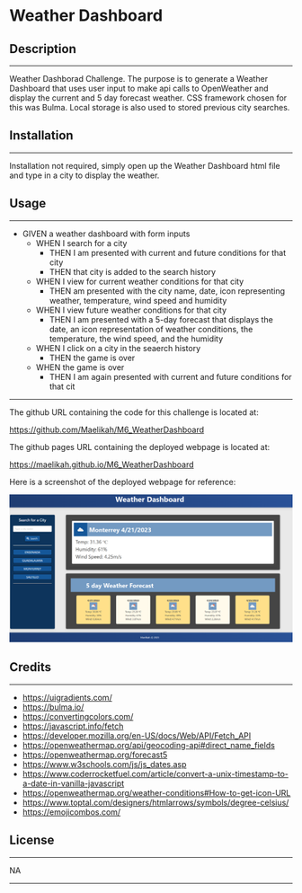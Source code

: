 # Weather Dashboard

## Description
---
Weather Dashborad Challenge. The purpose is to generate a Weather Dashboard that uses user input to make api calls to OpenWeather and display the current and 5 day forecast weather. CSS framework chosen for this was Bulma. Local storage is also used to stored previous city searches.

## Installation
---
Installation not required, simply open up the Weather Dashboard html file and type in a city to display the weather.

## Usage
---

- GIVEN a weather dashboard with form inputs
    - WHEN I search for a city
        - THEN I am presented with current and future conditions for that city
        - THEN that city is added to the search history
    - WHEN I view for current weather conditions for that city
        - THEN am presented with the city name, date, icon representing weather, temperature, wind speed and humidity
    - WHEN I view future weather conditions for that city
        - THEN I am presented with a 5-day forecast that displays the date, an icon representation of weather conditions, the temperature, the wind speed, and the humidity
    - WHEN I click on a city in the seaerch history
        - THEN the game is over
    - WHEN the game is over
        - THEN I am again presented with current and future conditions for that cit

---

The github URL containing the code for this challenge is located at:

https://github.com/Maelikah/M6_WeatherDashboard

The github pages URL containing the deployed webpage is located at:

https://maelikah.github.io/M6_WeatherDashboard

Here is a screenshot of the deployed webpage for reference:


![Screenshot](Assets/images/screenshot.png)


## Credits
---
- https://uigradients.com/
- https://bulma.io/
- https://convertingcolors.com/
- https://javascript.info/fetch
- https://developer.mozilla.org/en-US/docs/Web/API/Fetch_API
- https://openweathermap.org/api/geocoding-api#direct_name_fields
- https://openweathermap.org/forecast5
- https://www.w3schools.com/js/js_dates.asp
- https://www.coderrocketfuel.com/article/convert-a-unix-timestamp-to-a-date-in-vanilla-javascript
- https://openweathermap.org/weather-conditions#How-to-get-icon-URL
- https://www.toptal.com/designers/htmlarrows/symbols/degree-celsius/
- https://emojicombos.com/

## License
---

NA

---